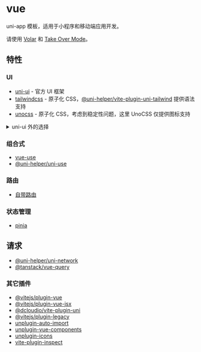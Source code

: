 # vue

uni-app 模板，适用于小程序和移动端应用开发。

请使用 [Volar](https://github.com/johnsoncodehk/volar) 和 [Take Over Mode](https://github.com/johnsoncodehk/volar/discussions/471)。

## 特性

### UI

- [uni-ui](https://github.com/dcloudio/uni-ui) - 官方 UI 框架
- [tailwindcss](https://tailwindcss.com) - 原子化 CSS，[@uni-helper/vite-plugin-uni-tailwind](https://github.com/uni-helper/vite-plugin-uni-tailwind) 提供语法支持
- [unocss](https://github.com/unocss/unocss) - 原子化 CSS，考虑到稳定性问题，这里 UnoCSS 仅提供图标支持

<details>
  <summary> uni-ui 外的选择 </summary>

- [tm-ui](https://tmui.design/)
- [uview-plus](https://github.com/ijry/uview-plus)
- [thor-ui](https://thorui.cn/doc/)

</details>

### 组合式

- [vue-use](https://vueuse.org/)
- [@uni-helper/uni-use](https://github.com/uni-helper/uni-use)

### 路由

- [自带路由](https://uniapp.dcloud.net.cn/api/router.html)

### 状态管理

- [pinia](https://pinia.vuejs.org/)

## 请求

- [@uni-helper/uni-network](https://github.com/uni-helper/uni-network)
- [@tanstack/vue-query](https://tanstack.com/query)

### 其它插件

- [@vitejs/plugin-vue](https://github.com/vitejs/vite/tree/main/packages/plugin-vue)
- [@vitejs/plugin-vue-jsx](https://github.com/vitejs/vite/tree/main/packages/plugin-vue-jsx)
- [@dcloudio/vite-plugin-uni](https://www.npmjs.com/package/@dcloudio/vite-plugin-uni/)
- [@vitejs/plugin-legacy](https://github.com/vitejs/vite/tree/main/packages/plugin-legacy)
- [unplugin-auto-import](https://github.com/antfu/unplugin-auto-import)
- [unplugin-vue-components](https://github.com/antfu/unplugin-vue-components)
- [unplugin-icons](https://github.com/antfu/unplugin-icons)
- [vite-plugin-inspect](https://github.com/antfu/vite-plugin-inspect)
